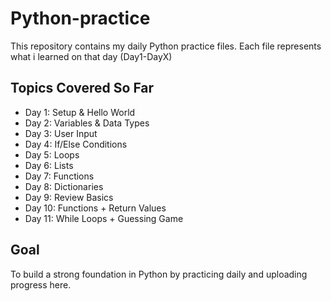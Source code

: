 # Python-practice
This repository contains my daily Python practice files.
Each file represents what i learned on that day (Day1-DayX)

## Topics Covered So Far
- Day 1: Setup & Hello World
- Day 2: Variables & Data Types
- Day 3: User Input
- Day 4: If/Else Conditions
- Day 5: Loops
- Day 6: Lists
- Day 7: Functions
- Day 8: Dictionaries
- Day 9: Review Basics
- Day 10: Functions + Return Values
- Day 11: While Loops + Guessing Game

## Goal
To build a strong foundation in Python by practicing daily and uploading progress here.

